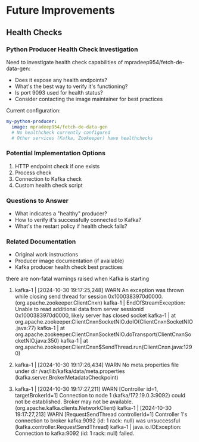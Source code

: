 # Future Improvements

## Health Checks

### Python Producer Health Check Investigation
Need to investigate health check capabilities of mpradeep954/fetch-de-data-gen:
- Does it expose any health endpoints?
- What's the best way to verify it's functioning?
- Is port 9093 used for health status?
- Consider contacting the image maintainer for best practices

Current configuration:
```yaml
my-python-producer:
  image: mpradeep954/fetch-de-data-gen
  # No healthcheck currently configured
  # Other services (Kafka, Zookeeper) have healthchecks
```

### Potential Implementation Options
1. HTTP endpoint check if one exists
2. Process check
3. Connection to Kafka check
4. Custom health check script

### Questions to Answer
- What indicates a "healthy" producer?
- How to verify it's successfully connected to Kafka?
- What's the restart policy if health check fails?

### Related Documentation
- Original work instructions
- Producer image documentation (if available)
- Kafka producer health check best practices



there are non-fatal warnings raised when Kafka is starting

1. kafka-1  | [2024-10-30 19:17:25,248] WARN An exception was thrown while closing send thread for session 0x1000383970d0000. (org.apache.zookeeper.ClientCnxn)
kafka-1  | EndOfStreamException: Unable to read additional data from server sessionid 0x1000383970d0000, likely server has closed socket
kafka-1  | 	at org.apache.zookeeper.ClientCnxnSocketNIO.doIO(ClientCnxnSocketNIO.java:77)
kafka-1  | 	at org.apache.zookeeper.ClientCnxnSocketNIO.doTransport(ClientCnxnSocketNIO.java:350)
kafka-1  | 	at org.apache.zookeeper.ClientCnxn$SendThread.run(ClientCnxn.java:1290)

2. kafka-1  | [2024-10-30 19:17:26,434] WARN No meta.properties file under dir /var/lib/kafka/data/meta.properties (kafka.server.BrokerMetadataCheckpoint)

3. kafka-1  | [2024-10-30 19:17:27,211] WARN [Controller id=1, targetBrokerId=1] Connection to node 1 (kafka/172.19.0.3:9092) could not be established. Broker may not be available. (org.apache.kafka.clients.NetworkClient)
kafka-1  | [2024-10-30 19:17:27,213] WARN [RequestSendThread controllerId=1] Controller 1's connection to broker kafka:9092 (id: 1 rack: null) was unsuccessful (kafka.controller.RequestSendThread)
kafka-1  | java.io.IOException: Connection to kafka:9092 (id: 1 rack: null) failed.
